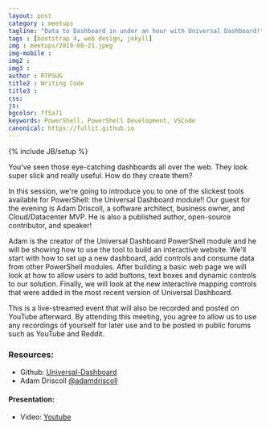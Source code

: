 ```yaml
---
layout: post
category : meetups
tagline: "Data to Dashboard in under an hour with Universal Dashboard!"
tags : [bootstrap 4, web design, jekyll]
img : meetups/2019-08-21.jpeg
img-mobile : 
img2 : 
img3 : 
author : RTPSUG
title2 : Writing Code
title3 : 
css: 
js: 
bgcolor: ff5a71
keywords: PowerShell, PowerShell Development, VSCode
canonical: https://fullit.github.io
---
```

{% include JB/setup %}

You've seen those eye-catching dashboards all over the web. They look super slick and really useful. How do they create them?

In this session, we're going to introduce you to one of the slickest tools available for PowerShell: the Universal Dashboard module!! Our guest for the evening is Adam Driscoll, a software architect, business owner, and Cloud/Datacenter MVP. He is also a published author, open-source contributor, and speaker!

<!--more-->

Adam is the creator of the Universal Dashboard PowerShell module and he will be showing how to use the tool to build an interactive website. We'll start with how to set up a new dashboard, add controls and consume data from other PowerShell modules. After building a basic web page we will look at how to allow users to add buttons, text boxes and dynamic controls to our solution. Finally, we will look at the new interactive mapping controls that were added in the most recent version of Universal Dashboard.

This is a live-streamed event that will also be recorded and posted on YouTube afterward. By attending this meeting, you agree to allow us to use any recordings of yourself for later use and to be posted in public forums such as YouTube and Reddit.

### Resources:
- Github: [Universal-Dashboard](https://github.com/ironmansoftware/universal-dashboard)
- Adam Driscoll [@adamdriscoll](https://twitter.com/adamdriscoll)

#### Presentation:
- Video: [Youtube](https://youtu.be/6eOjRQi4vUU)
